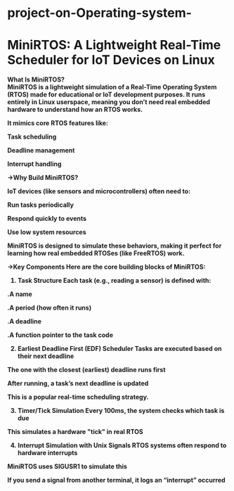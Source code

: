 # project-on-Operating-system-

# MiniRTOS: A Lightweight Real-Time Scheduler for IoT Devices on Linux 


 
<b> What Is MiniRTOS?<b> <br>
MiniRTOS is a lightweight simulation of a Real-Time Operating System (RTOS) made for educational or IoT development purposes. It runs entirely in Linux userspace, meaning you don’t need real embedded hardware to understand how an RTOS works.

<b>It mimics core RTOS features like:<b> <br>

Task scheduling

Deadline management

Interrupt handling

->Why Build MiniRTOS?

IoT devices (like sensors and microcontrollers) often need to:

Run tasks periodically

Respond quickly to events

Use low system resources

MiniRTOS is designed to simulate these behaviors, making it perfect for learning how real embedded RTOSes (like FreeRTOS) work.

->Key Components
Here are the core building blocks of MiniRTOS:

1. Task Structure
Each task (e.g., reading a sensor) is defined with:

.A name

.A period (how often it runs)

.A deadline

.A function pointer to the task code

2. Earliest Deadline First (EDF) Scheduler
Tasks are executed based on their next deadline

The one with the closest (earliest) deadline runs first

After running, a task’s next deadline is updated

This is a popular real-time scheduling strategy.

3. Timer/Tick Simulation
Every 100ms, the system checks which task is due

This simulates a hardware "tick" in real RTOS

4. Interrupt Simulation with Unix Signals
RTOS systems often respond to hardware interrupts

MiniRTOS uses SIGUSR1 to simulate this

If you send a signal from another terminal, it logs an “interrupt” occurred








